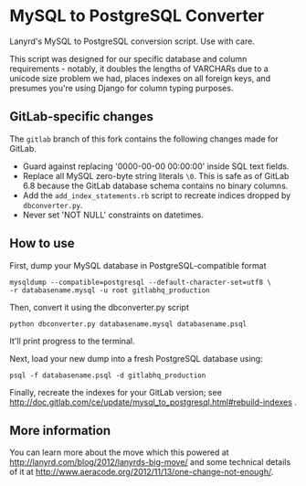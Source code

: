 MySQL to PostgreSQL Converter
=============================

Lanyrd's MySQL to PostgreSQL conversion script. Use with care.

This script was designed for our specific database and column requirements -
notably, it doubles the lengths of VARCHARs due to a unicode size problem we
had, places indexes on all foreign keys, and presumes you're using Django
for column typing purposes.

GitLab-specific changes
-----------------------

The `gitlab` branch of this fork contains the following changes made for
GitLab.

- Guard against replacing '0000-00-00 00:00:00' inside SQL text fields.
- Replace all MySQL zero-byte string literals `\0`. This is safe as of GitLab
  6.8 because the GitLab database schema contains no binary columns.
- Add the `add_index_statements.rb` script to recreate indices dropped by
  `dbconverter.py`.
- Never set 'NOT NULL' constraints on datetimes.

How to use
----------

First, dump your MySQL database in PostgreSQL-compatible format

    mysqldump --compatible=postgresql --default-character-set=utf8 \
    -r databasename.mysql -u root gitlabhq_production

Then, convert it using the dbconverter.py script

`python dbconverter.py databasename.mysql databasename.psql`

It'll print progress to the terminal.

Next, load your new dump into a fresh PostgreSQL database using: 

`psql -f databasename.psql -d gitlabhq_production`

Finally, recreate the indexes for your GitLab version; see
http://doc.gitlab.com/ce/update/mysql_to_postgresql.html#rebuild-indexes .

More information
----------------

You can learn more about the move which this powered at http://lanyrd.com/blog/2012/lanyrds-big-move/ and some technical details of it at http://www.aeracode.org/2012/11/13/one-change-not-enough/.
